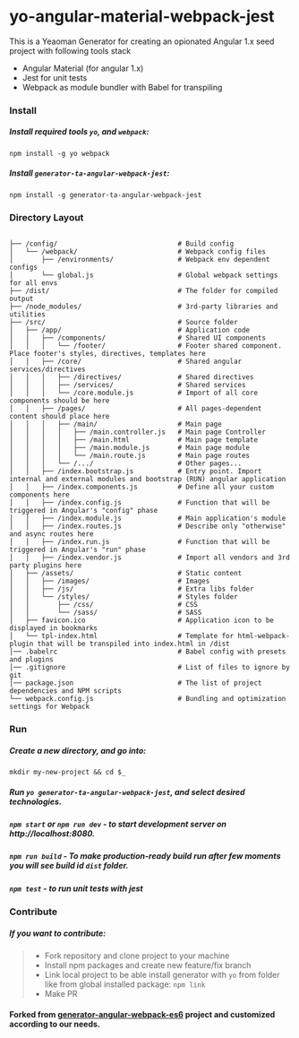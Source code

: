 # yo-angular-material-webpack-jest

This is a Yeaoman Generator for creating an opionated Angular 1.x seed project with following tools stack
- Angular Material (for angular 1.x)
- Jest for unit tests
- Webpack as module bundler with Babel for transpiling

### Install

##### Install required tools `yo`, and `webpack`:
```
npm install -g yo webpack
```

##### Install `generator-ta-angular-webpack-jest`:
```
npm install -g generator-ta-angular-webpack-jest
```

### Directory Layout

```shell

├── /config/                              # Build config
│   └── /webpack/                         # Webpack config files
│       ├── /environments/                # Webpack env dependent configs
│       └── global.js                     # Global webpack settings for all envs
├── /dist/                                # The folder for compiled output
├── /node_modules/                        # 3rd-party libraries and utilities
├── /src/                                 # Source folder
│   ├── /app/                             # Application code
│   │   ├── /components/                  # Shared UI components
│   │   │   └── /footer/                  # Footer shared component. Place footer's styles, directives, templates here
│   │   ├── /core/                        # Shared angular services/directives
│   │   │   ├── /directives/              # Shared directives
│   │   │   ├── /services/                # Shared services
│   │   │   └── /core.module.js           # Import of all core components should be here
│   │   ├── /pages/                       # All pages-dependent content should place here
│   │   │   ├── /main/                    # Main page
│   │   │   │   ├── /main.controller.js   # Main page Controller
│   │   │   │   ├── /main.html            # Main page template
│   │   │   │   ├── /main.module.js       # Main page module
│   │   │   │   └── /main.route.js        # Main page routes
│   │   │   └── /.../                     # Other pages...
│   │   ├── /index.bootstrap.js           # Entry point. Import internal and external modules and bootstrap (RUN) angular application
│   │   ├── /index.components.js          # Define all your custom components here
│   │   ├── /index.config.js              # Function that will be triggered in Angular's "config" phase
│   │   ├── /index.module.js              # Main application's module
│   │   ├── /index.routes.js              # Describe only "otherwise" and async routes here
│   │   ├── /index.run.js                 # Function that will be triggered in Angular's "run" phase
│   │   ├── /index.vendor.js              # Import all vendors and 3rd party plugins here
│   ├── /assets/                          # Static content
│   │   ├── /images/                      # Images
│   │   ├── /js/                          # Extra libs folder
│   │   └── /styles/                      # Styles folder
│   │       ├── /css/                     # CSS
│   │       └── /sass/                    # SASS
│   ├── favicon.ico                       # Application icon to be displayed in bookmarks
│   └── tpl-index.html                    # Template for html-webpack-plugin that will be transpiled into index.html in /dist
│── .babelrc                              # Babel config with presets and plugins
│── .gitignore                            # List of files to ignore by git
│── package.json                          # The list of project dependencies and NPM scripts
└── webpack.config.js                     # Bundling and optimization settings for Webpack
```

### Run

##### Create a new directory, and go into:
```
mkdir my-new-project && cd $_
```

##### Run `yo generator-ta-angular-webpack-jest`, and select desired technologies.
##### `npm start` or `npm run dev` - to start development server on http://localhost:8080.
##### `npm run build` - To make production-ready build run  after few moments you will see build id `dist` folder.
##### `npm test` - to run unit tests with jest

### Contribute

##### If you want to contribute:
> * Fork repository and clone project to your machine
> * Install npm packages and create new feature/fix branch
> * Link local project to be able install generator with `yo` from folder like from global installed package:
> ``` npm link ```
> * Make PR

#### Forked from [generator-angular-webpack-es6](https://www.npmjs.com/package/generator-angular-webpack-es6) project and customized according to our needs.
